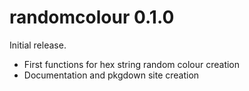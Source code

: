 # randomcolour 0.1.0

Initial release.
* First functions for hex string random colour creation
* Documentation and pkgdown site creation

